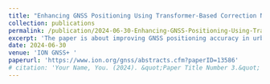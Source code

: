 ```yaml
---
title: "Enhancing GNSS Positioning Using Transformer-Based Correction Network"
collection: publications
permalink: /publication/2024-06-30-Enhancing-GNSS-Positioning-Using-Transformer-Based-Correction-Network
excerpt: 'The paper is about improving GNSS positioning accuracy in urban environments, where NLOS (Non-Line-of-Sight) and multipath effects cause significant challenges. By employing an end-to-end deep learning approach, specifically a Transformer-based correction network, we significantly enhance GNSS positioning accuracy in these challenging scenarios.'
date: 2024-06-30
venue: 'ION GNSS+ '
paperurl: 'https://www.ion.org/gnss/abstracts.cfm?paperID=13586'
# citation: 'Your Name, You. (2024). &quot;Paper Title Number 3.&quot; <i>GitHub Journal of Bugs</i>. 1(3).'
---
```

